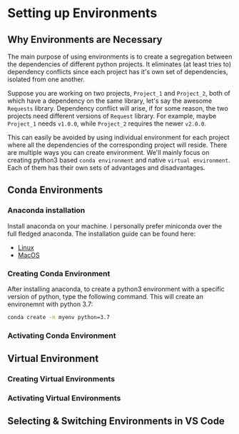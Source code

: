 # Setting up Environments

## Why Environments are Necessary

The main purpose of using environments is to create a segregation between the dependencies of different python projects. It eliminates (at least tries to) dependency conflicts since each project has it's own set of dependencies, isolated from one another.

Suppose you are working on two projects, `Project_1` and `Project_2`, both of which have a dependency on the same library, let's say the awesome `Requests` library. Dependency conflict will arise, if for some reason, the two projects need different versions of `Request` library. For example, maybe `Project_1` needs `v1.0.0`, while `Project_2` requires the newer `v2.0.0`.

This can easily be avoided by using individual environment for each project where all the dependencies of the corresponding project will reside. There are multiple ways you can create environment. We'll mainly focus on creating python3 based `conda environment` and native `virtual environment`. Each of them has their own sets of advantages and disadvantages.

## Conda Environments

### Anaconda installation

Install anaconda on your machine. I personally prefer miniconda over the full fledged anaconda.
The installation guide can be found here:

* [Linux](https://docs.anaconda.com/anaconda/install/linux/)
* [MacOS](https://docs.anaconda.com/anaconda/install/mac-os/)

###  Creating Conda Environment
After installing anaconda, to create a python3 environment with a specific version of python, type the following command. This will create an environemnt with python 3.7:

```bash
conda create -n myenv python=3.7
```

### Activating Conda Environment


## Virtual Environment


### Creating Virtual Environments

### Activating Virtual Environments

## Selecting & Switching Environments in VS Code
